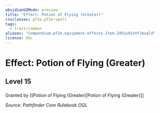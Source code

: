```yaml
---
obsidianUIMode: preview
title: "Effect: Potion of Flying (Greater)"
cssclasses: pf2e,pf2e-spell
tags:
  - trait/common
aliases: "Compendium.pf2e.equipment-effects.Item.Zdh2uO1vVYJmaqld"
license: OGL
---
```

# Effect: Potion of Flying (Greater)
## Level 15
### 






Granted by [[Potion of Flying (Greater)|Potion of Flying (Greater)]]

*Source: Pathfinder Core Rulebook*
*OGL*
